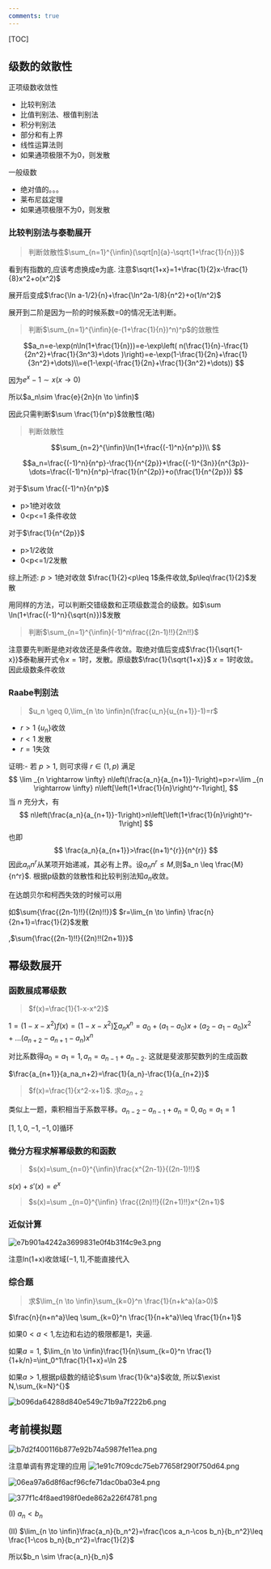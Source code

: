 ```yaml
---
comments: true
---
```

[TOC]



## 级数的敛散性
正项级数收敛性
- 比较判别法
- 比值判别法、根值判别法
- 积分判别法
- 部分和有上界
- 线性运算法则
- 如果通项极限不为0，则发散

一般级数
- 绝对值的。。。
- 莱布尼兹定理
- 如果通项极限不为0，则发散
### 比较判别法与泰勒展开

> 判断敛散性$\sum_{n=1}^{\infin}(\sqrt[n]{a}-\sqrt{1+\frac{1}{n}})$

看到有指数的,应该考虑换成e为底. 注意$\sqrt{1+x}=1+\frac{1}{2}x-\frac{1}{8}x^2+o(x^2)$

展开后变成$\frac{\ln a-1/2}{n}+\frac{\ln^2a-1/8}{n^2}+o(1/n^2)$

展开到二阶是因为一阶的时候系数=0的情况无法判断。

>  判断$\sum_{n=1}^{\infin}(e-(1+\frac{1}{n})^n)^p$的敛散性

$$a_n=e-\exp(n\ln(1+\frac{1}{n}))=e-\exp\left( n(\frac{1}{n}-\frac{1}{2n^2}+\frac{1}{3n^3}+\dots )\right)=e-\exp(1-\frac{1}{2n}+\frac{1}{3n^2}+\dots)\\=e(1-\exp(-\frac{1}{2n}+\frac{1}{3n^2}+\dots))
$$

因为$e^x-1\sim x(x \to 0)$ 

所以$a_n\sim \frac{e}{2n}(n \to \infin)$

因此只需判断$\sum \frac{1}{n^p}$敛散性(略)



> 判断敛散性
>
> 
$$\sum_{n=2}^{\infin}\ln(1+\frac{(-1)^n}{n^p})\\
$$

$$a_n=\frac{(-1)^n}{n^p}-\frac{1}{n^{2p}}+\frac{(-1)^{3n}}{n^{3p}}-\dots=\frac{(-1)^n}{n^p}-\frac{1}{n^{2p}}+o(\frac{1}{n^{2p}})
$$

对于$\sum \frac{(-1)^n}{n^p}$

- p>1绝对收敛
- 0<p<=1 条件收敛

对于$\frac{1}{n^{2p}}$

- p>1/2收敛
- 0<p<=1/2发散

综上所述: $p>1$绝对收敛 $\frac{1}{2}<p\leq 1$条件收敛,$p\leq\frac{1}{2}$发散

用同样的方法，可以判断交错级数和正项级数混合的级数。如$\sum \ln(1+\frac{(-1)^n}{\sqrt{n}})$发散

> 判断$\sum_{n=1}^{\infin}(-1)^n\frac{(2n-1)!!}{2n!!}$

注意要先判断是绝对收敛还是条件收敛。取绝对值后变成$\frac{1}{\sqrt{1-x}}$泰勒展开式令$x=1$时，发散。原级数$\frac{1}{\sqrt{1+x}}$ $x=1$时收敛。因此级数条件收敛

### Raabe判别法

> $u_n \geq 0,\lim_{n \to \infin}n(\frac{u_n}{u_{n+1}}-1)=r$

- $r>1$ $\{u_n\}$收敛
- $r<1$ 发散
- $r=1$失效

证明:- 若 $p>1$, 则可求得 $r \in(1, p)$ 满足
$$
\lim _{n \rightarrow \infty} n\left(\frac{a_n}{a_{n+1}}-1\right)=p>r=\lim _{n \rightarrow \infty} n\left[\left(1+\frac{1}{n}\right)^r-1\right],
$$
当 $n$ 充分大，有
$$
n\left(\frac{a_n}{a_{n+1}}-1\right)>n\left[\left(1+\frac{1}{n}\right)^r-1\right]
$$
也即
$$
\frac{a_n}{a_{n+1}}>\frac{(n+1)^{r}}{n^{r}}
$$
因此$a_{n}n^r$从某项开始递减，其必有上界。设$a_nn^r \leq M$,则$a_n \leq \frac{M}{n^r}$. 根据p级数的敛散性和比较判别法知$a_n$收敛。

在达朗贝尔和柯西失效的时候可以用

如$\sum{\frac{(2n-1)!!}{(2n)!!}}$ $r=\lim_{n \to \infin} \frac{n}{2n+1}=\frac{1}{2}$发散

 ,$\sum{\frac{(2n-1)!!}{(2n)!!(2n+1)}}$

## 幂级数展开

### 函数展成幂级数

>  $f(x)=\frac{1}{1-x-x^2}$

$1=(1-x-x^2)f(x)=(1-x-x^2)\sum a_nx^n=a_0+(a_1-a_0)x+(a_2-a_1-a_0)x^2+\dots (a_{n+2}-a_{n+1}-a_{n})x^n$

对比系数得$a_0=a_1=1,a_n=a_{n-1}+a_{n-2}$. 这就是斐波那契数列的生成函数

$\frac{a_{n+1}}{a_na_n+2}=\frac{1}{a_n}-\frac{1}{a_{n+2}}$



> $f(x)=\frac{1}{x^2-x+1}$. 求$a_{2n+2}$

类似上一题，乘积相当于系数平移。$a_{n-2}-a_{n-1}+a_n=0,a_0=a_1=1$

$[1,1,0,-1,-1,0]$循环

### 微分方程求解幂级数的和函数

> $s(x)=\sum_{n=0}^{\infin}\frac{x^{2n-1}}{(2n-1)!!}$

$s(x)+s'(x)=e^x$

> $s(x)=\sum _{n=0}^{\infin} \frac{(2n)!!}{(2n+1)!!}x^{2n+1}$


### 近似计算 

![e7b901a4242a3699831e0f4b31f4c9e3.png](../../../_resources/e7b901a4242a3699831e0f4b31f4c9e3.png)

注意ln(1+x)收敛域$(-1,1]$,不能直接代入


### 综合题
> 求$\lim_{n \to \infin}\sum_{k=0}^n \frac{1}{n+k^a}(a>0)$

$\frac{n}{n+n^a}\leq \sum_{k=0}^n \frac{1}{n+k^a}\leq \frac{1}{n+1}$

如果$0<a<1$,左边和右边的极限都是1，夹逼.

如果$a=1$, $\lim_{n \to \infin}\frac{1}{n}\sum_{k=0}^n \frac{1}{1+k/n}=\int_0^1\frac{1}{1+x}=\ln 2$

如果$a>1$,根据p级数的结论$\sum \frac{1}{k^a}$收敛, 所以$\exist N,\sum_{k=N}^{}$

![b096da64288d840e549c71b9a7f222b6.png](../../../_resources/b096da64288d840e549c71b9a7f222b6.png)


## 考前模拟题

![b7d2f400116b877e92b74a5987fe11ea.png](../../../_resources/b7d2f400116b877e92b74a5987fe11ea.png)

注意单调有界定理的应用
![1e91c7f09cdc75eb77658f290f750d64.png](../../../_resources/1e91c7f09cdc75eb77658f290f750d64.png)

![06ea97a6d8f6acf96cfe71dac0ba03e4.png](../../../_resources/06ea97a6d8f6acf96cfe71dac0ba03e4.png)

![377f1c4f8aed198f0ede862a226f4781.png](../../../_resources/377f1c4f8aed198f0ede862a226f4781.png)

(I) $a_n<b_n$

(II) $\lim_{n \to \infin}\frac{a_n}{b_n^2}=\frac{\cos a_n-\cos b_n}{b_n^2}\leq \frac{1-\cos b_n}{b_n^2}=\frac{1}{2}$

所以$b_n \sim \frac{a_n}{b_n}$